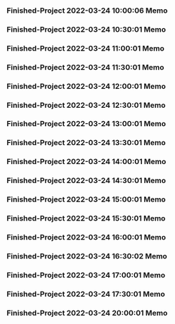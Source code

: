 ### Finished-Project 2022-03-24 10:00:06 Memo
### Finished-Project 2022-03-24 10:30:01 Memo
### Finished-Project 2022-03-24 11:00:01 Memo
### Finished-Project 2022-03-24 11:30:01 Memo
### Finished-Project 2022-03-24 12:00:01 Memo
### Finished-Project 2022-03-24 12:30:01 Memo
### Finished-Project 2022-03-24 13:00:01 Memo
### Finished-Project 2022-03-24 13:30:01 Memo
### Finished-Project 2022-03-24 14:00:01 Memo
### Finished-Project 2022-03-24 14:30:01 Memo
### Finished-Project 2022-03-24 15:00:01 Memo
### Finished-Project 2022-03-24 15:30:01 Memo
### Finished-Project 2022-03-24 16:00:01 Memo
### Finished-Project 2022-03-24 16:30:02 Memo
### Finished-Project 2022-03-24 17:00:01 Memo
### Finished-Project 2022-03-24 17:30:01 Memo
### Finished-Project 2022-03-24 20:00:01 Memo

